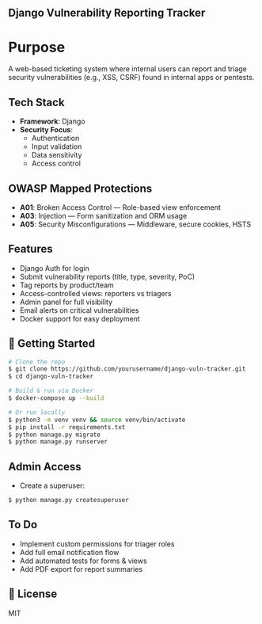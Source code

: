 ## Django Vulnerability Reporting Tracker

# Purpose
A web-based ticketing system where internal users can report and triage security vulnerabilities (e.g., XSS, CSRF) found in internal apps or pentests.

## Tech Stack
- **Framework**: Django
- **Security Focus**:
  - Authentication
  - Input validation
  - Data sensitivity
  - Access control

## OWASP Mapped Protections
- **A01**: Broken Access Control — Role-based view enforcement
- **A03**: Injection — Form sanitization and ORM usage
- **A05**: Security Misconfigurations — Middleware, secure cookies, HSTS

## Features
- Django Auth for login
- Submit vulnerability reports (title, type, severity, PoC)
- Tag reports by product/team
- Access-controlled views: reporters vs triagers
- Admin panel for full visibility
- Email alerts on critical vulnerabilities
- Docker support for easy deployment

## 🚀 Getting Started
```bash
# Clone the repo
$ git clone https://github.com/yourusername/django-vuln-tracker.git
$ cd django-vuln-tracker

# Build & run via Docker
$ docker-compose up --build

# Or run locally
$ python3 -m venv venv && source venv/bin/activate
$ pip install -r requirements.txt
$ python manage.py migrate
$ python manage.py runserver
```

## Admin Access
- Create a superuser:
```bash
$ python manage.py createsuperuser
```

## To Do
- Implement custom permissions for triager roles
- Add full email notification flow
- Add automated tests for forms & views
- Add PDF export for report summaries

## 📄 License
MIT
